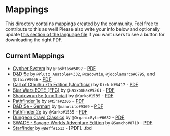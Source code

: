 # Mappings

This directory contains mappings created by the community. Feel free to contribute to this as well! Please also write your info below and optionally update [this section of the language file](https://github.com/arcanistzed/pdf-sheet/blob/main/languages/en.json#L9) if you want users to see a button for downloading the right PDF.

## Current Mappings

* [Cypher System](./cyphersystem.mapping) by `@Fashtas#5092` - [PDF](https://www.montecookgames.com/store/product/cypher-system-character-and-campaign-sheets/)
* [D&D 5e](./dnd5e.mapping) by `@Pluto Anatole#4332`, `@cadowtin`, `@jocolamarco#6795`, and `@blair#9056` - [PDF](https://media.wizards.com/2016/dnd/downloads/5E_CharacterSheet_Fillable.pdf)
* [Call of Cthulhu 7th Edition (Unofficial)](./CallofCthulhu7thEditionUnofficial.mapping) by `Dick K#6417` - [PDF](https://www.chaosium.com/cthulhu-character-sheets/)
* [Star Wars EOTE (FFG)](./starwars-ffg.mapping) by `@HaxxonHax#9261` - [PDF](http://holocast.terceiraterra.com/wp-content/uploads/EotE-CharacterSheet-Fillable-v4.pdf)
* [Shadowrun 5e (unofficial)](./shadowrun5e.mapping) by `@Kurko#1535` - [PDF](https://drive.google.com/uc?export=download&id=1Gkaoi3JR6bfjhhq1PcgFpqGZlhTWv2oV)
* [Pathfinder 1e](./pf1.mapping) by `@Mira#2306` - [PDF](https://cdn.discordapp.com/attachments/877667041119731734/940318362146308127/Pf1e-Foundry_to_PDF.pdf)
* [D&D 5e - German](./dnd5e-charakterbogen_ataendler_v2.8.2.mapping) by `@manolito#9369` - [PDF](https://www.dnddeutsch.de/wp-content/uploads/2022/07/charakterbogen_ataendler_v2.8.2.pdf)
* [Pathfinder 2e](./pathfinder2e.mapping) by `@Kurko#1535` - [PDF](https://drive.google.com/uc?export=download&id=1dP95d_1UgenS9olPasXra8iItBZFCXMo)
* [Dungeon Crawl Classics](./0LevelFillableSheet.mapping) by `@OrganicByte#6682` - [PDF](https://goodman-games.com/wp-content/uploads/2021/04/0level_fillable.pdf)
*  [SWADE - Savage Worlds Adventure Edition](./SWADE-SavageWorldsAdventureEdition.mapping) by `@Samcho#8710` - [PDF](https://peginc.com/store/savage-worlds-character-sheet-pdf-swade/)
*  [Starfinder](./sf.mapping) by `@Beff#1513` - [PDF]...tbd
